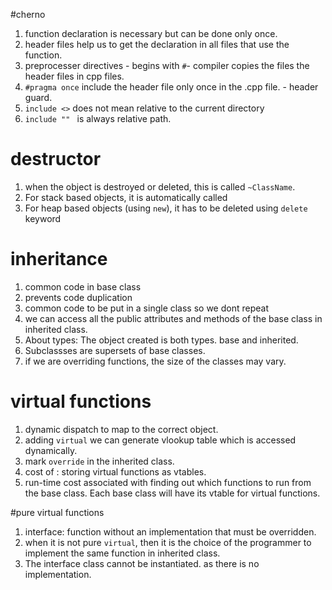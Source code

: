 #cherno
1. function declaration is necessary but can be done only once.
2. header files help us to get the declaration in all files that use the
   function.
3. preprocesser directives - begins with `#`- compiler copies the files the header files in cpp
   files.
4. `#pragma once` include the header file only once in the .cpp file. - header
   guard.
5. `include <>` does not mean relative to the current directory
6. `include "" ` is always relative path.

# destructor
1. when the object is destroyed or deleted, this is called `~ClassName`.
2. For stack based objects, it is automatically called
3. For heap based objects (using `new`), it has to be deleted using `delete` keyword

# inheritance
1. common code in base class
2. prevents code duplication
3. common code to be put in a single class so we dont repeat
4. we can access all the public attributes and methods of the base class in
   inherited class.
5. About types: The object created is both types. base and inherited.
6. Subclassses are supersets of base classes.
7. if we are overriding functions, the size of the classes may vary.

# virtual functions
1. dynamic dispatch to map to the correct object.
2. adding `virtual` we can generate vlookup table which is accessed dynamically.
3. mark `override` in the inherited class.
4. cost of : storing virtual functions as vtables.
5. run-time cost associated with finding out which functions to run from the
   base class. Each base class will have its vtable for virtual functions.

#pure virtual functions
1. interface: function without an implementation that must be overridden.
2. when it is not pure `virtual`, then it is the choice of the programmer to
   implement the same function in inherited class.
3. The interface class cannot be instantiated. as there is no implementation.
